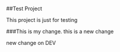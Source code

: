 ##Test Project

This project is just for testing

###This is my change.
this is a new change

new change on DEV
